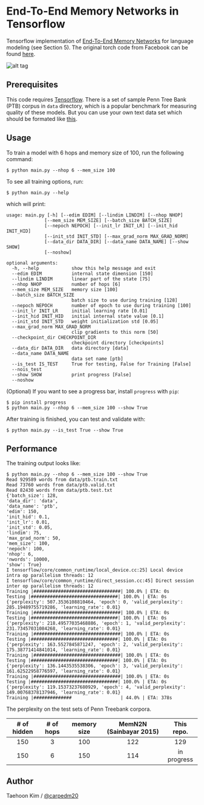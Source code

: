 End-To-End Memory Networks in Tensorflow
========================================

Tensorflow implementation of [End-To-End Memory Networks](http://arxiv.org/abs/1503.08895v4) for language modeling (see Section 5). The original torch code from Facebook can be found [here](https://github.com/facebook/MemNN/tree/master/MemN2N-lang-model).

![alt tag](http://i.imgur.com/nv89JLc.png)


Prerequisites
-------------

This code requires [Tensorflow](https://www.tensorflow.org/). There is a set of sample Penn Tree Bank (PTB) corpus in `data` directory, which is a popular benchmark for measuring quality of these models. But you can use your own text data set which should be formated like [this](data/).


Usage
-----

To train a model with 6 hops and memory size of 100, run the following command:

    $ python main.py --nhop 6 --mem_size 100

To see all training options, run:

    $ python main.py --help

which will print:

    usage: main.py [-h] [--edim EDIM] [--lindim LINDIM] [--nhop NHOP]
                  [--mem_size MEM_SIZE] [--batch_size BATCH_SIZE]
                  [--nepoch NEPOCH] [--init_lr INIT_LR] [--init_hid INIT_HID]
                  [--init_std INIT_STD] [--max_grad_norm MAX_GRAD_NORM]
                  [--data_dir DATA_DIR] [--data_name DATA_NAME] [--show SHOW]
                  [--noshow]

    optional arguments:
      -h, --help            show this help message and exit
      --edim EDIM           internal state dimension [150]
      --lindim LINDIM       linear part of the state [75]
      --nhop NHOP           number of hops [6]
      --mem_size MEM_SIZE   memory size [100]
      --batch_size BATCH_SIZE
                            batch size to use during training [128]
      --nepoch NEPOCH       number of epoch to use during training [100]
      --init_lr INIT_LR     initial learning rate [0.01]
      --init_hid INIT_HID   initial internal state value [0.1]
      --init_std INIT_STD   weight initialization std [0.05]
      --max_grad_norm MAX_GRAD_NORM
                            clip gradients to this norm [50]
      --checkpoint_dir CHECKPOINT_DIR
                            checkpoint directory [checkpoints]
      --data_dir DATA_DIR   data directory [data]
      --data_name DATA_NAME
                            data set name [ptb]
      --is_test IS_TEST     True for testing, False for Training [False]
      --nois_test
      --show SHOW           print progress [False]
      --noshow

(Optional) If you want to see a progress bar, install `progress` with `pip`:

    $ pip install progress
    $ python main.py --nhop 6 --mem_size 100 --show True

After training is finished, you can test and validate with:

    $ python main.py --is_test True --show True

Performance
-----------

The training output looks like:

    $ python main.py --nhop 6 --mem_size 100 --show True
    Read 929589 words from data/ptb.train.txt
    Read 73760 words from data/ptb.valid.txt
    Read 82430 words from data/ptb.test.txt
    {'batch_size': 128,
    'data_dir': 'data',
    'data_name': 'ptb',
    'edim': 150,
    'init_hid': 0.1,
    'init_lr': 0.01,
    'init_std': 0.05,
    'lindim': 75,
    'max_grad_norm': 50,
    'mem_size': 100,
    'nepoch': 100,
    'nhop': 6,
    'nwords': 10000,
    'show': True}
    I tensorflow/core/common_runtime/local_device.cc:25] Local device intra op parallelism threads: 12
    I tensorflow/core/common_runtime/direct_session.cc:45] Direct session inter op parallelism threads: 12
    Training |################################| 100.0% | ETA: 0s
    Testing |################################| 100.0% | ETA: 0s
    {'perplexity': 507.3536108810464, 'epoch': 0, 'valid_perplexity': 285.19489755719286, 'learning_rate': 0.01}
    Training |################################| 100.0% | ETA: 0s
    Testing |################################| 100.0% | ETA: 0s
    {'perplexity': 218.49577035468886, 'epoch': 1, 'valid_perplexity': 231.73457031084268, 'learning_rate': 0.01}
    Training |################################| 100.0% | ETA: 0s
    Testing |################################| 100.0% | ETA: 0s
    {'perplexity': 163.5527845871247, 'epoch': 2, 'valid_perplexity': 175.38771414841014, 'learning_rate': 0.01}
    Training |################################| 100.0% | ETA: 0s
    Testing |################################| 100.0% | ETA: 0s
    {'perplexity': 136.1443535538306, 'epoch': 3, 'valid_perplexity': 161.62522958776597, 'learning_rate': 0.01}
    Training |################################| 100.0% | ETA: 0s
    Testing |################################| 100.0% | ETA: 0s
    {'perplexity': 119.15373237680929, 'epoch': 4, 'valid_perplexity': 149.00768378137946, 'learning_rate': 0.01}
    Training |##############                  | 44.0% | ETA: 378s


The perplexity on the test sets of Penn Treebank corpora.

| # of hidden | # of hops | memory size | MemN2N (Sainbayar 2015) |  This repo. |
|:-----------:|:---------:|:-----------:|:-----------------------:|:-----------:|
|     150     |     3     |     100     |           122           |     129     |
|     150     |     6     |     150     |           114           | in progress |


Author
------

Taehoon Kim / [@carpedm20](http://carpedm20.github.io/)
